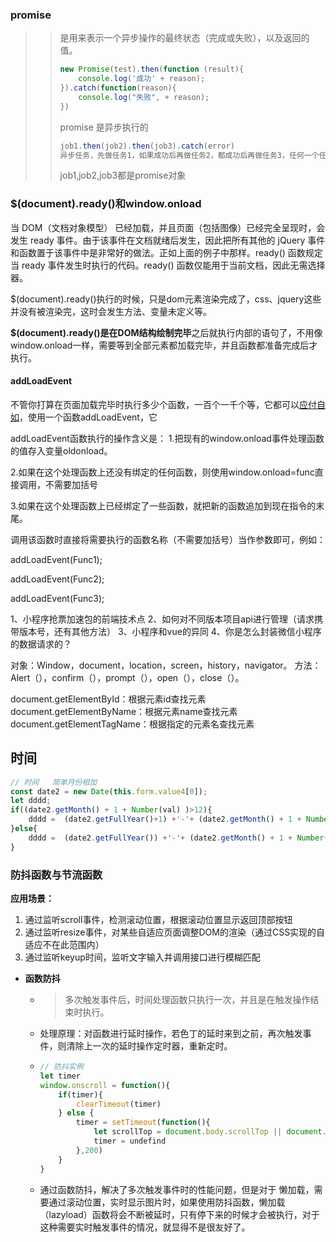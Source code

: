 ### promise

> > 是用来表示一个异步操作的最终状态（完成或失败），以及返回的值。
> >
> > ```js
> > new Promise(test).then(function (result){
> >     console.log('成功' + reason);
> > }).catch(function(reason){
> >     console.log("失败", + reason);
> > })
> > ```
> >
> > promise 是异步执行的
> >
> > ```js
> > job1.then(job2).then(job3).catch(error)
> > 异步任务，先做任务1，如果成功后再做任务2，都成功后再做任务3，任何一个任务失败后则不再继续，并执行错误处理的函数
> > ```
> >
> > job1,job2,job3都是promise对象

### $(document).ready()和window.onload

当 DOM（文档对象模型） 已经加载，并且页面（包括图像）已经完全呈现时，会发生 ready 事件。由于该事件在文档就绪后发生，因此把所有其他的 jQuery 事件和函数置于该事件中是非常好的做法。正如上面的例子中那样。ready() 函数规定当 ready 事件发生时执行的代码。ready() 函数仅能用于当前文档，因此无需选择器。

$(document).ready()执行的时候，只是dom元素渲染完成了，css、jquery这些并没有被渲染完，这时会发生方法、变量未定义等。

**$(document).ready()**是在**DOM结构绘制完毕**之后就执行内部的语句了，不用像window.onload一样，需要等到全部元素都加载完毕，并且函数都准备完成后才执行。

#### addLoadEvent

不管你打算在页面加载完毕时执行多少个函数，一百个一千个等，它都可以[应付自如](https://www.baidu.com/s?wd=%E5%BA%94%E4%BB%98%E8%87%AA%E5%A6%82&tn=24004469_oem_dg&rsv_dl=gh_pl_sl_csd)，使用一个函数addLoadEvent，它

addLoadEvent函数执行的操作含义是：
1.把现有的window.onload事件处理函数的值存入变量oldonload。

2.如果在这个处理函数上还没有绑定的任何函数，则使用window.onload=func直接调用，不需要加括号

3.如果在这个处理函数上已经绑定了一些函数，就把新的函数追加到现在指令的末尾。

调用该函数时直接将需要执行的函数名称（不需要加括号）当作参数即可，例如：

addLoadEvent(Func1);

addLoadEvent(Func2);

addLoadEvent(Func3);





1、小程序抢票加速包的前端技术点
2、如何对不同版本项目api进行管理（请求携带版本号，还有其他方法）
3、小程序和vue的异同
4、你是怎么封装微信小程序的数据请求的？





对象：Window，document，location，screen，history，navigator。
方法：Alert（），confirm（），prompt（），open（），close（）。

document.getElementById：根据元素id查找元素
document.getElementByName：根据元素name查找元素
document.getElementTagName：根据指定的元素名查找元素



## 时间

```javascript
// 时间   简单月份相加
const date2 = new Date(this.form.value4[0]);
let dddd;
if((date2.getMonth() + 1 + Number(val) )>12){
	dddd =  (date2.getFullYear()+1) +'-'+ (date2.getMonth() + 1 + Number(val) -12 )+ '-'+ (date2.getDate() )
}else{
  	dddd =  (date2.getFullYear()) +'-'+ (date2.getMonth() + 1 + Number(val))+ '-'+ (date2.getDate() )
}
```



### 防抖函数与节流函数

**应用场景：**

1. 通过监听scroll事件，检测滚动位置，根据滚动位置显示返回顶部按钮
2. 通过监听resize事件，对某些自适应页面调整DOM的渲染（通过CSS实现的自适应不在此范围内）
3. 通过监听keyup时间，监听文字输入并调用接口进行模糊匹配

- **函数防抖**

  - > 多次触发事件后，时间处理函数只执行一次，并且是在触发操作结束时执行。

  - 处理原理：对函数进行延时操作，若色丁的延时来到之前，再次触发事件，则清除上一次的延时操作定时器，重新定时。

  - ```javascript
    // 防抖实例
    let timer
    window.onscroll = function(){
        if(timer){
            clearTimeout(timer)
        } else {
            timer = setTimeout(function(){
                let scrollTop = document.body.scrollTop || document.documentElement.scrollTop;
            	timer = undefind
            },200)
        }
    }
    ```

  - 通过函数防抖，解决了多次触发事件时的性能问题，但是对于 懒加载，需要通过滚动位置，实时显示图片时，如果使用防抖函数，懒加载（lazyload）函数将会不断被延时，只有停下来的时候才会被执行，对于这种需要实时触发事件的情况，就显得不是很友好了。